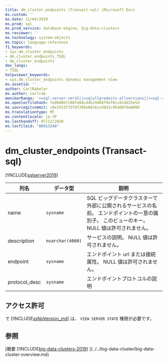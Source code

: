 ```yaml
---
title: dm_cluster_endpoints (Transact-sql) |Microsoft Docs
ms.custom: ''
ms.date: 11/04/2019
ms.prod: sql
ms.prod_service: database-engine, big-data-clusters
ms.reviewer: ''
ms.technology: system-objects
ms.topic: language-reference
f1_keywords:
- sys.dm_cluster_endpoints
- dm_cluster_endpoints_TSQL
- dm_cluster_endpoints
dev_langs:
- TSQL
helpviewer_keywords:
- sys.dm_cluster_endpoints dynamic management view
ms.assetid: ''
author: CarlRabeler
ms.author: carlrab
monikerRange: '>=sql-server-ver15||=sqlallproducts-allversions||>=sql-server-linux-2017'
ms.openlocfilehash: fe06d6b7c00fe60c44b19468f9ef0cc814d25e5d
ms.sourcegitcommit: c8e1553ff3fdf295e8dc6ce30d1c454d6fde8088
ms.translationtype: MT
ms.contentlocale: ja-JP
ms.lasthandoff: 07/22/2020
ms.locfileid: "86913240"
---
```

# <a name="sysdm_cluster_endpoints-transact-sql"></a>dm_cluster_endpoints (Transact-sql)
[!INCLUDE[sqlserver2019](../../includes/applies-to-version/sqlserver2019.md)]

|列名|データ型|説明|  
|-----------------|---------------|-----------------|  
|name|`sysname`|SQL ビッグデータクラスターで外部に公開されるサービスの名前。 エンドポイントの一意の識別子。 このビューのキー。 NULL 値は許可されません。 |  
|description|`nvarchar(4000)`|サービスの説明。 NULL 値は許可されません。 |
|endpoint|`sysname`|エンドポイント url または接続属性。 NULL 値は許可されません。 |
|protocol_desc|`sysname`|エンドポイントプロトコルの説明 |

## <a name="permissions"></a>アクセス許可

で [!INCLUDE[ssNoVersion_md](../../includes/ssnoversion-md.md)] は、 `VIEW SERVER STATE` 権限が必要です。

## <a name="see-also"></a>参照

[概要 [!INCLUDE[big-data-clusters-2019](../../includes/ssbigdataclusters-ss-nover.md)] ](../../big-data-cluster/big-data-cluster-overview.md)
